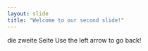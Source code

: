 ```yaml
---
layout: slide
title: "Welcome to our second slide!"
---
```

die zweite Seite
Use the left arrow to go back!
